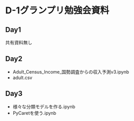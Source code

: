 # D-1グランプリ勉強会資料

## Day1
共有資料無し

## Day2
- Adult_Census_Income_国勢調査からの収入予測v3.ipynb
- adult.csv

## Day3
- 様々な分類モデルを作る.ipynb
- PyCaretを使う.ipynb

